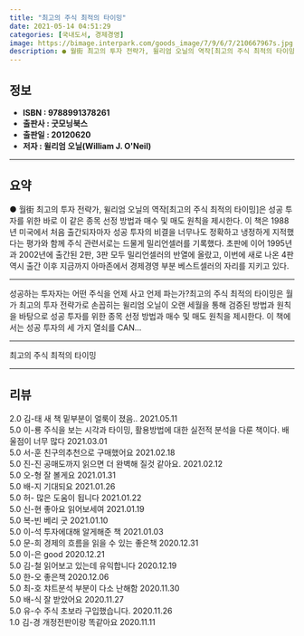 ```yaml
---
title: "최고의 주식 최적의 타이밍"
date: 2021-05-14 04:51:29
categories: [국내도서, 경제경영]
image: https://bimage.interpark.com/goods_image/7/9/6/7/210667967s.jpg
description: ● 월街 최고의 투자 전략가, 윌리엄 오닐의 역작[최고의 주식 최적의 타이밍]은 성공 투자를 위한 바로 이 같은 종목 선정 방법과 매수 및 매도 원칙을 제시한다. 이 책은 1988년 미국에서 처음 출간되자마자 성공 투자의 비결을 너무나도 정확하고 냉정하게 지적했다는 평가와 함께 주식
---
```


## **정보**

- **ISBN : 9788991378261**
- **출판사 : 굿모닝북스**
- **출판일 : 20120620**
- **저자 : 윌리엄 오닐(William J. O'Neil)**

------



## **요약**

●  월街 최고의 투자 전략가, 윌리엄 오닐의 역작[최고의 주식 최적의 타이밍]은 성공 투자를 위한 바로 이 같은 종목 선정 방법과 매수 및 매도 원칙을 제시한다. 이 책은 1988년 미국에서 처음 출간되자마자 성공 투자의 비결을 너무나도 정확하고 냉정하게 지적했다는 평가와 함께 주식 관련서로는 드물게 밀리언셀러를 기록했다. 초판에 이어 1995년과 2002년에 출간된 2판, 3판 모두 밀리언셀러의 반열에 올랐고, 이번에 새로 나온 4판 역시 출간 이후 지금까지 아마존에서 경제경영 부분 베스트셀러의 자리를 지키고 있다.

------

성공하는 투자자는 어떤 주식을 언제 사고 언제 파는가?최고의 주식 최적의 타이밍은 월가 최고의 투자 전략가로 손꼽히는 윌리엄 오닐이 오랜 세월을 통해 검증된 방법과 원칙을 바탕으로 성공 투자를 위한 종목 선정 방법과 매수 및 매도 원칙을 제시한다. 이 책에서는 성공 투자의 세 가지 열쇠를 CAN... 

------


최고의 주식 최적의 타이밍 

------


## **리뷰** 

2.0 김-태 새 책 밑부분이 얼룩이 졌음..   2021.05.11 <br/>5.0 이-룡 주식을 보는 시각과 타이밍, 활용방법에 대한 실전적 분석을 다룬 책이다. 배울점이 너무 많다 2021.03.01 <br/>5.0 서-훈 친구의추천으로 구매했어요 2021.02.18 <br/>5.0 진-진 공매도까지 읽으면 더 완벽해 질것 같아요. 2021.02.12 <br/>5.0 오-형 잘 볼게요 2021.01.31 <br/>5.0 배-지 기대되요 2021.01.26 <br/>5.0 허- 많은 도움이 됩니다 2021.01.22 <br/>5.0 신-현 좋아요 읽어보세여 2021.01.19 <br/>5.0 복-빈 베리 굿 2021.01.10 <br/>5.0 이-석 투자에대해 알게해준 책 2021.01.03 <br/>5.0 문-희 경제의 흐름을 읽을 수 있는 좋은책 2020.12.31 <br/>5.0 이-은 good 2020.12.21 <br/>5.0 김-철 읽어보고 있는데 유익합니다 2020.12.19 <br/>5.0 한-오 좋은책 2020.12.06 <br/>5.0 최-호 챠트분석 부분이 다소 난해함 2020.11.30 <br/>5.0 배-식 잘 받았어요 2020.11.27 <br/>5.0 유-수 주식 초보라 구입했습니다. 2020.11.26 <br/>1.0 김-경 개정전판이랑 똑같아요 2020.11.11 <br/>